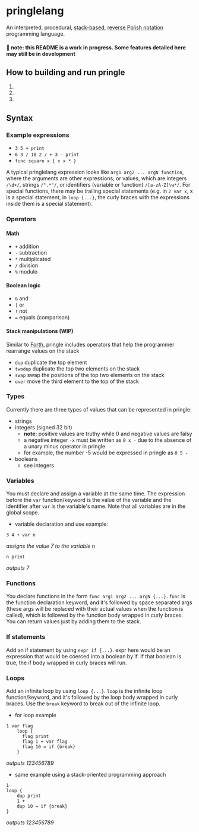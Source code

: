 # pringlelang

An interpreted, procedural, [stack-based](https://en.wikipedia.org/wiki/Stack-oriented_programming), [reverse Polish notation](https://en.wikipedia.org/wiki/Reverse_Polish_notation) programming language.

#### :memo: **note:** this README is a work in progress. Some features detailed here may still be in development



## How to building and run pringle
1.
2.
3.



## Syntax
### Example expressions 
* `3 5 + print`
* `6 3 / 10 2 / + 3 - print`
* `func square x { x x * }`

A typical pringlelang expression looks like `arg1 arg2 ... argN function`, where the arguments are other expressions; or values, which are integers ``/\d+/``, strings ``/".*"/``, or identifiers (variable or function) ``/[a-zA-Z]\w*/``. For special functions, there may be trailing special statements (e.g. in `2 var x`, x is a special statement, in `loop {...}`, the curly braces with the expressions inside them is a special statement).
  
  
### Operators
#### Math
- `+` addition
- `-` subtraction
- `*` multiplicated
- `/` division
- `%` modulo

#### Boolean logic
- `&` and
- `|` or
- `!` not
- `=` equals (comparison)

#### Stack manipulations (WIP)
Similar to [Forth](https://www.forth.com/starting-forth/2-stack-manipulation-operators-arithmetic/), pringle includes operators that help the programmer rearrange values on the stack
- ``dup`` duplicate the top element
- ``twodup`` duplicate the top two elements on the stack
- ``swap`` swap the positions of the top two elements on the stack
- ``over`` move the third element to the top of the stack


### Types
Currently there are three types of values that can be represented in pringle:
- strings
- integers (signed 32 bit)
  - **note:** positive values are truthy while 0 and negative values are falsy  
  - a negative integer ``-x`` must be written as ``0 x -`` due to the absence of a unary minus operator in pringle
  - for example, the number -5 would be expressed in pringle as ``0 5 -``
- booleans
  - see integers

### Variables
You must declare and assign a variable at the same time. The expression before the `var` function/keyword is the value of the variable and the identifier after `var` is the variable's name. Note that all variables are in the global scope.
* variable declaration and use example: 
```
3 4 + var n 
```
*assigns the value 7 to the variable n*

```
n print
```
*outputs 7*


### Functions
You declare functions in the form `func arg1 arg2 ... argN {...}`. `func` is the function declaration keyword, and it's followed by space separated args (these args will be replaced with their actual values when the function is called), which is followed by the function body wrapped in curly braces. You can return values just by adding them to the stack.


### If statements
Add an if statement by using `expr if {...}`. expr here would be an expression that would be coerced into a boolean by if. If that boolean is true, the if body wrapped in curly braces will run.


### Loops
Add an infinite loop by using `loop {...}`. `loop` is the infinite loop function/keyword, and it's followed by the loop body wrapped in curly braces. Use the `break` keyword to break out of the infinite loop.
* for loop example
```
1 var flag
    loop {
      flag print
      flag 1 + var flag
      flag 10 = if {break}
    }
 ```
*outputs 123456789*
* same example using a stack-oriented programming approach
```
1
loop {
    dup print
    1 +
    dup 10 = if {break}
}
```
*outputs 123456789*
